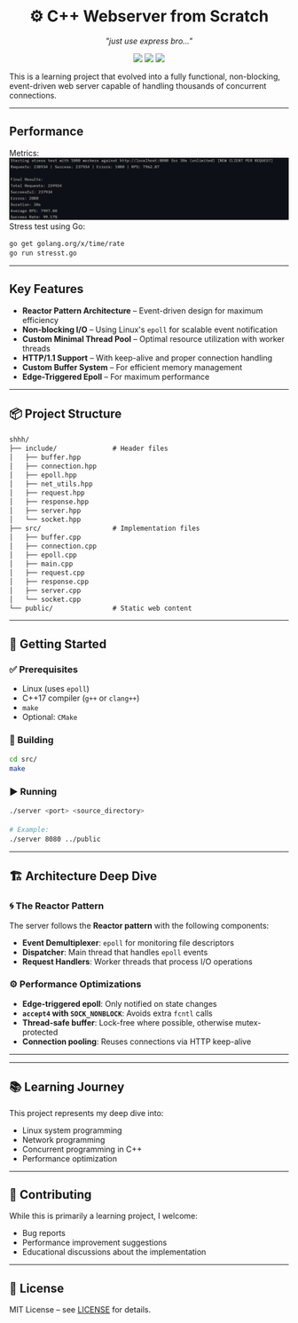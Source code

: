 
<h1 align="center">⚙️ C++ Webserver from Scratch</h1>
<p align="center"><em>"just use express bro..."</em></p>

<p align="center">
  <img src="https://img.shields.io/badge/C++-17-blue?logo=cplusplus" />
  <img src="https://img.shields.io/badge/License-MIT-green" />
  <img src="https://img.shields.io/badge/Build-passing-brightgreen" />
</p>


This is a learning project that evolved into a fully functional, non-blocking, event-driven web server capable of handling thousands of concurrent connections.

---

## Performance
Metrics:
![stress](assets/stresstest.png)
Stress test using Go:
```bash
go get golang.org/x/time/rate
go run stresst.go
````

---

## Key Features

* **Reactor Pattern Architecture** – Event-driven design for maximum efficiency
* **Non-blocking I/O** – Using Linux's `epoll` for scalable event notification
* **Custom Minimal Thread Pool** – Optimal resource utilization with worker threads
* **HTTP/1.1 Support** – With keep-alive and proper connection handling
* **Custom Buffer System** – For efficient memory management
* **Edge-Triggered Epoll** – For maximum performance

---

## 📦 Project Structure

```
shhh/
├── include/              # Header files
│   ├── buffer.hpp
│   ├── connection.hpp
│   ├── epoll.hpp
│   ├── net_utils.hpp
│   ├── request.hpp
│   ├── response.hpp
│   ├── server.hpp
│   └── socket.hpp
├── src/                  # Implementation files
│   ├── buffer.cpp        
│   ├── connection.cpp    
│   ├── epoll.cpp         
│   ├── main.cpp          
│   ├── request.cpp       
│   ├── response.cpp      
│   ├── server.cpp        
│   └── socket.cpp        
└── public/               # Static web content
```

---

## 🧰 Getting Started

### ✅ Prerequisites

* Linux (uses `epoll`)
* C++17 compiler (`g++` or `clang++`)
* `make`
* Optional: `CMake`

### 🔧 Building

```bash
cd src/
make
```

### ▶️ Running

```bash
./server <port> <source_directory>

# Example:
./server 8080 ../public
```

---

## 🏗️ Architecture Deep Dive

### 🌀 The Reactor Pattern

The server follows the **Reactor pattern** with the following components:

* **Event Demultiplexer**: `epoll` for monitoring file descriptors
* **Dispatcher**: Main thread that handles `epoll` events
* **Request Handlers**: Worker threads that process I/O operations

### ⚙️ Performance Optimizations

* **Edge-triggered epoll**: Only notified on state changes
* **`accept4` with `SOCK_NONBLOCK`**: Avoids extra `fcntl` calls
* **Thread-safe buffer**: Lock-free where possible, otherwise mutex-protected
* **Connection pooling**: Reuses connections via HTTP keep-alive

---
---

## 📚 Learning Journey

This project represents my deep dive into:

* Linux system programming
* Network programming
* Concurrent programming in C++
* Performance optimization

---

## 🤝 Contributing

While this is primarily a learning project, I welcome:

* Bug reports
* Performance improvement suggestions
* Educational discussions about the implementation

---

## 📜 License

MIT License – see [LICENSE](./LICENSE) for details.
